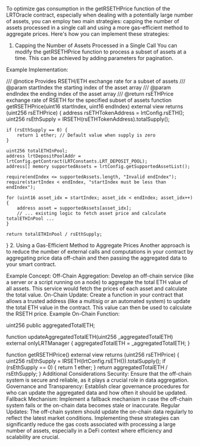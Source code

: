 To optimize gas consumption in the getRSETHPrice function of the LRTOracle contract, especially when dealing with a potentially large number of assets, you can employ two main strategies: capping the number of assets processed in a single call and using a more gas-efficient method to aggregate prices. Here's how you can implement these strategies:

1. Capping the Number of Assets Processed in a Single Call
You can modify the getRSETHPrice function to process a subset of assets at a time. This can be achieved by adding parameters for pagination.

Example Implementation:

/// @notice Provides RSETH/ETH exchange rate for a subset of assets
/// @param startIndex the starting index of the asset array
/// @param endIndex the ending index of the asset array
/// @return rsETHPrice exchange rate of RSETH for the specified subset of assets
function getRSETHPrice(uint16 startIndex, uint16 endIndex) external view returns (uint256 rsETHPrice) {
    address rsETHTokenAddress = lrtConfig.rsETH();
    uint256 rsEthSupply = IRSETH(rsETHTokenAddress).totalSupply();

    if (rsEthSupply == 0) {
        return 1 ether; // Default value when supply is zero
    }

    uint256 totalETHInPool;
    address lrtDepositPoolAddr = lrtConfig.getContract(LRTConstants.LRT_DEPOSIT_POOL);
    address[] memory supportedAssets = lrtConfig.getSupportedAssetList();

    require(endIndex <= supportedAssets.length, "Invalid endIndex");
    require(startIndex < endIndex, "startIndex must be less than endIndex");

    for (uint16 asset_idx = startIndex; asset_idx < endIndex; asset_idx++) {
        address asset = supportedAssets[asset_idx];
        // ... existing logic to fetch asset price and calculate totalETHInPool ...
    }

    return totalETHInPool / rsEthSupply;
}
2. Using a Gas-Efficient Method to Aggregate Prices
Another approach is to reduce the number of external calls and computations in your contract by aggregating price data off-chain and then passing the aggregated data to your smart contract.

Example Concept:
Off-Chain Aggregation: Develop an off-chain service (like a server or a script running on a node) to aggregate the total ETH value of all assets. This service would fetch the prices of each asset and calculate the total value.
On-Chain Update: Create a function in your contract that allows a trusted address (like a multisig or an automated system) to update the total ETH value in the contract. This value can then be used to calculate the RSETH price.
Example On-Chain Function:

uint256 public aggregatedTotalETH;

function updateAggregatedTotalETH(uint256 _aggregatedTotalETH) external onlyLRTManager {
    aggregatedTotalETH = _aggregatedTotalETH;
}

function getRSETHPrice() external view returns (uint256 rsETHPrice) {
    uint256 rsEthSupply = IRSETH(lrtConfig.rsETH()).totalSupply();
    if (rsEthSupply == 0) {
        return 1 ether;
    }
    return aggregatedTotalETH / rsEthSupply;
}
Additional Considerations
Security: Ensure that the off-chain system is secure and reliable, as it plays a crucial role in data aggregation.
Governance and Transparency: Establish clear governance procedures for who can update the aggregated data and how often it should be updated.
Fallback Mechanism: Implement a fallback mechanism in case the off-chain system fails or the on-chain data becomes stale or inaccurate.
Regular Updates: The off-chain system should update the on-chain data regularly to reflect the latest market conditions.
Implementing these strategies can significantly reduce the gas costs associated with processing a large number of assets, especially in a DeFi context where efficiency and scalability are crucial.